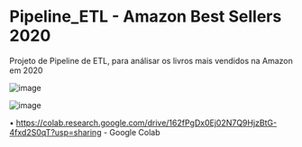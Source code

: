 # Pipeline_ETL - Amazon Best Sellers 2020
Projeto de Pipeline de ETL, para análisar os livros mais vendidos na Amazon em 2020

![image](https://github.com/Karina-Lima/Pipeline_ETL/assets/87882553/cb064805-cee7-43bc-a32e-0afb48c5c2d7)

![image](https://github.com/Karina-Lima/Pipeline_ETL/assets/87882553/3d18ef3c-e0e8-4d8a-9a3d-bbe4435593db)

• https://colab.research.google.com/drive/162fPgDx0Ej02N7Q9HjzBtG-4fxd2S0qT?usp=sharing - Google Colab
